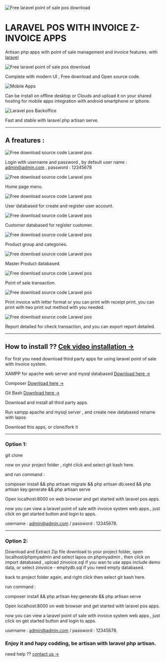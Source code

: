 ![Free laravel point of sale pos download](https://1.bp.blogspot.com/-G5gASdD5He8/Xt4Ct4Au9qI/AAAAAAAAJ5A/ab3TbJB9ESIm4gQLWdbyd3ihfnxgAc70gCK4BGAsYHg/s1200/kasir%2Binvoice%2Bonline%2Bweb%2Bapp.jpg)

# LARAVEL POS WITH INVOICE Z-INVOICE APPS

Artisan php apps with point of sale management and invoice features. with [laravel](https://laravel.com)

![Free laravel point of sale pos download](https://1.bp.blogspot.com/-e-bpBfO1Auo/Xt4CtfTVBQI/AAAAAAAAJ48/devpdRdDYeEmFoupaglHSaQXBbIuEeU0QCK4BGAsYHg/s1000/app%2Btoko%2Bkasir%2Binvoice%2Bonline.jpg)

Complete with modern UI , Free download and Open source code.

![Mobile Apps](https://1.bp.blogspot.com/-VFexNgv0VpQ/Xt4CurpWzOI/AAAAAAAAJ5E/lWAvlzowclEhNh6SpjPQ2CcTbOJnDuLAgCK4BGAsYHg/s1500/mesin%2Bkasir%2Bonline%2Bzinvoice.jpg)

Can be install on offline desktop or Clouds and upload it on your shared hosting for mobile apps integration with android smartphone or iphone.

![Laravel pos Backoffice](https://1.bp.blogspot.com/-uoz9QrY33ag/Xt4CsqYprdI/AAAAAAAAJ44/Pv9yrCoB49ANxXFMiL2SmCyrwQDOhQG2gCK4BGAsYHg/s1000/aplikasi%2Bkasir%2Binvoice%2Bonline%2Bzinvoice.jpg)

Fast and stable with laravel php artisan serve.

----------------------------------------------------------------------------------------------


## A freatures : 

![Free download source code Laravel pos](/img/Screenshot_2020-05-27%20Z%20POS%20Web%20Apps.png)

Login with username and password , by default user name : admin@admin.com , password : 12345678

![Free download source code Laravel pos](/img/Screenshot_2020-05-27%20INVOICE%20ONLINE.png)

Home page menu.

![Free download source code Laravel pos](/img/Screenshotsa_2020-05-27%20INVOICE%20ONLINE.png)

User databased for create and register user account.

![Free download source code Laravel pos](/img/Screenshot_2020-05-27%20INVOICE%20ONLINE(1).png)

Customer databased for register customer.

![Free download source code Laravel pos](/img/Screenshot_2020-05-27%20INVOICE%20ONLINE(2).png)

Product group and categories.

![Free download source code Laravel pos](/img/Screenshot_2020-05-27%20INVOICE%20ONLINE(3).png)

Master Product databased.

![Free download source code Laravel pos](/img/Screenshot_2020-05-27%20INVOICE%20ONLINE(5).png)

Point of sale transaction.

![Free download source code Laravel pos](/img/Screenshot_2020-05-27%20INVOICE%20ONLINE(7).png)

Print invoice with letter format or you can print with receipt print, you can print with two print out method with you needed.

![Free download source code Laravel pos](/img/Screenshot_2020-05-27%20INVOICE%20ONLINE(6).png)

Report detailed for check transaction, and you can export report detailed.

----------------------------------------------------------------------------------------------

## How to install ?? [Cek video installation →](https://www.youtube.com/c/bakoelraksupermarketMesinKasir/videos)

For first you need download third party apps for using laravel point of sale with invoice system.

XAMPP for apache web server and mysql databased [Download here →](https://www.apachefriends.org/download.html)

Composer  [Download here →](https://getcomposer.org/download/)

Git Bash [Download here →](https://git-scm.com/downloads)

Download and install all third party apps.

Run xampp apache and mysql server , and create new databased rename with lapos

Download this apps, or clone/fork it 


----------------------------------------------------------------------------------------------


### Option 1: 

git clone 

now on your project folder , right click and select git bash here.

and run command : 

composer install && php artisan migrate && php artisan db:seed && php artisan key:generate && php artisan serve

Open localhost:8000 on web browser and get started with laravel pos apps.

now you can view a laravel point of sale with invoice system web apps , just click on get started button and login to apps.

username : admin@admin.com / password : 12345678.


----------------------------------------------------------------------------------------------

### Option 2: 

Download and Extract Zip file download to your project folder, open localhost/phpmyadmin and select lapos on phpmyadmin , then click on import databased , upload zinvoice.sql if you wan to use apps include demo data, or select zinvoice - emptydb.sql if you need empty databased.

back to project folder again, and right click then select git bash here.

run command : 

composer install && php artisan key:generate && php artisan serve

Open localhost:8000 on web browser and get started with laravel pos apps.

now you can view a laravel point of sale with invoice system web apps , just click on get started button and login to apps.

username : admin@admin.com / password : 12345678.


### Enjoy it and hapy codding, be artisan with laravel php artisan.

need help ??  [contact us →](mailto:creativebydre@gmail.com)
